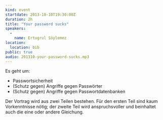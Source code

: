 ```yaml
---
kind: event
startdate: 2013-10-10T19:30:00Z
duration: 2h
title: "Your password sucks"
speakers:
  -
    name: Ertugrul Söylemez
location:
  location: bib
public: true
audio: 201310-your-password-sucks.mp3
---
```

Es geht um:

* Passwortsicherheit
* (Schutz gegen) Angriffe gegen Passwörter
* (Schutz gegen) Angriffe gegen Passwortdatenbanken

Der Vortrag wird aus zwei Teilen bestehen.  Für den ersten Teil sind
kaum Vorkenntnisse nötig; der zweite Teil wird anspruchsvoller und
beinhaltet auch die eine oder andere Gleichung.

